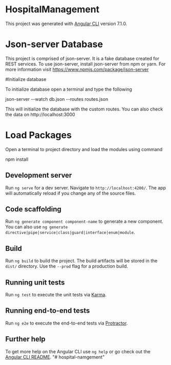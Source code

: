 # HospitalManagement

This project was generated with [Angular CLI](https://github.com/angular/angular-cli) version 7.1.0.

# Json-server Database

This project is comprised of json-server. It is a fake database created for REST services. To use json-server, install json-server from npm or yarn.
For more information visit https://www.npmjs.com/package/json-server

#Initialize database

To initialize database open a terminal and type the following

json-server --watch db.json --routes routes.json

This will initialize the database with the custom routes.
You can also check the data on http://localhost:3000

# Load Packages

Open a terminal to project directory and load the modules using command

npm install


## Development server

Run `ng serve` for a dev server. Navigate to `http://localhost:4200/`. The app will automatically reload if you change any of the source files.

## Code scaffolding

Run `ng generate component component-name` to generate a new component. You can also use `ng generate directive|pipe|service|class|guard|interface|enum|module`.

## Build

Run `ng build` to build the project. The build artifacts will be stored in the `dist/` directory. Use the `--prod` flag for a production build.

## Running unit tests

Run `ng test` to execute the unit tests via [Karma](https://karma-runner.github.io).

## Running end-to-end tests

Run `ng e2e` to execute the end-to-end tests via [Protractor](http://www.protractortest.org/).

## Further help

To get more help on the Angular CLI use `ng help` or go check out the [Angular CLI README](https://github.com/angular/angular-cli/blob/master/README.md).
"# hospital-namgement" 
